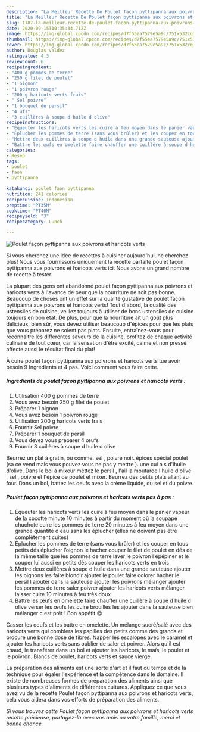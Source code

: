 ```yaml
---
description: "La Meilleur Recette De Poulet façon pyttipanna aux poivrons et haricots verts"
title: "La Meilleur Recette De Poulet façon pyttipanna aux poivrons et haricots verts"
slug: 1787-la-meilleur-recette-de-poulet-facon-pyttipanna-aux-poivrons-et-haricots-verts
date: 2020-09-15T10:35:34.712Z
image: https://img-global.cpcdn.com/recipes/d7f55ea7579e5a9c/751x532cq70/poulet-facon-pyttipanna-aux-poivrons-et-haricots-verts-photo-principale-de-la-recette.jpg
thumbnail: https://img-global.cpcdn.com/recipes/d7f55ea7579e5a9c/751x532cq70/poulet-facon-pyttipanna-aux-poivrons-et-haricots-verts-photo-principale-de-la-recette.jpg
cover: https://img-global.cpcdn.com/recipes/d7f55ea7579e5a9c/751x532cq70/poulet-facon-pyttipanna-aux-poivrons-et-haricots-verts-photo-principale-de-la-recette.jpg
author: Douglas Valdez
ratingvalue: 4.3
reviewcount: 6
recipeingredient:
- "400 g pommes de terre"
- "250 g filet de poulet"
- "1 oignon"
- "1 poivron rouge"
- "200 g haricots verts frais"
- " Sel poivre"
- "1 bouquet de persil"
- "4 ufs"
- "3 cuillères à soupe d huile d olive"
recipeinstructions:
- "Équeuter les haricots verts les cuire à feu moyen dans le panier vapeur de la cocotte minute 10 minutes à partir du moment où la soupape chuchote cuire les pommes de terre 20 minutes à feu moyen dans une grande quantité d eau sans les éplucher (elles ne doivent pas être complètement cuites)"
- "Éplucher les pommes de terre (sans vous brûler) et les couper en tous petits dés éplucher l’oignon le hacher couper le filet de poulet en dés de la même taille que les pommes de terre laver le poivron l épépiner et le couper lui aussi en petits dés couper les haricots verts en trois"
- "Mettre deux cuillères à soupe d huile dans une grande sauteuse ajouter les oignons les faire blondir ajouter le poulet faire colorer hacher le persil l ajouter dans la sauteuse ajouter les poivrons mélanger ajouter les pommes de terre saler poivrer ajouter les haricots verts mélanger laisser cuire 10 minutes à feu très doux"
- "Battre les œufs en omelette faire chauffer une cuillère à soupe d huile d olive verser les œufs les cuire brouillés les ajouter dans la sauteuse bien mélanger c est prêt ! Bon appétit 😋"
categories:
- Resep
tags:
- poulet
- faon
- pyttipanna

katakunci: poulet faon pyttipanna 
nutrition: 241 calories
recipecuisine: Indonesian
preptime: "PT35M"
cooktime: "PT40M"
recipeyield: "3"
recipecategory: Lunch

---
```



![Poulet façon pyttipanna aux poivrons et haricots verts](https://img-global.cpcdn.com/recipes/d7f55ea7579e5a9c/751x532cq70/poulet-facon-pyttipanna-aux-poivrons-et-haricots-verts-photo-principale-de-la-recette.jpg)

Si vous cherchez une idée de recettes à cuisiner aujourd'hui, ne cherchez plus! Nous vous fournissons uniquement la recette parfaite poulet façon pyttipanna aux poivrons et haricots verts ici. Nous avons un grand nombre de recette à tester.

La plupart des gens ont abandonné poulet façon pyttipanna aux poivrons et haricots verts à l'avance de peur que la nourriture ne soit pas bonne. Beaucoup de choses ont un effet sur la qualité gustative de poulet façon pyttipanna aux poivrons et haricots verts! Tout d'abord, la qualité des ustensiles de cuisine, veillez toujours à utiliser de bons ustensiles de cuisine toujours en bon état. De plus, pour que la nourriture ait un goût plus délicieux, bien sûr, vous devez utiliser beaucoup d'épices pour que les plats que vous préparez ne soient pas plats. Ensuite, entraînez-vous pour reconnaître les différentes saveurs de la cuisine, profitez de chaque activité culinaire de tout cœur, car la sensation d'être excité, calme et non pressé affecte aussi le résultat final du plat!

<!--inarticleads1-->

À cuire poulet façon pyttipanna aux poivrons et haricots verts tue avoir besoin 9 Ingrédients et 4 pas. Voici comment vous faire cette.

##### Ingrédients de poulet façon pyttipanna aux poivrons et haricots verts :

1. Utilisation 400 g pommes de terre
1. Vous avez besoin 250 g filet de poulet
1. Préparer 1 oignon
1. Vous avez besoin 1 poivron rouge
1. Utilisation 200 g haricots verts frais
1. Fournir  Sel poivre
1. Préparer 1 bouquet de persil
1. Vous devez vous préparer 4 œufs
1. Fournir 3 cuillères à soupe d huile d olive


Beurrez un plat à gratin, ou comme. sel , poivre noir. épices spécial poulet (sa ce vend mais vous pouvez vous ne pas y mettre ). une cui a s d&#39;lhuile d&#39;olive. Dans le bol à mixeur mettez le persil , l&#39;ail la moutarde l&#39;huile d&#39;olive , sel , poivre et l&#39;épice de poulet et mixer. Beurrez des petits plats allant au four. Dans un bol, battez les oeufs avec la crème liquide, du sel et du poivre. 

<!--inarticleads2-->

##### Poulet façon pyttipanna aux poivrons et haricots verts pas à pas :

1. Équeuter les haricots verts les cuire à feu moyen dans le panier vapeur de la cocotte minute 10 minutes à partir du moment où la soupape chuchote cuire les pommes de terre 20 minutes à feu moyen dans une grande quantité d eau sans les éplucher (elles ne doivent pas être complètement cuites)
1. Éplucher les pommes de terre (sans vous brûler) et les couper en tous petits dés éplucher l’oignon le hacher couper le filet de poulet en dés de la même taille que les pommes de terre laver le poivron l épépiner et le couper lui aussi en petits dés couper les haricots verts en trois
1. Mettre deux cuillères à soupe d huile dans une grande sauteuse ajouter les oignons les faire blondir ajouter le poulet faire colorer hacher le persil l ajouter dans la sauteuse ajouter les poivrons mélanger ajouter les pommes de terre saler poivrer ajouter les haricots verts mélanger laisser cuire 10 minutes à feu très doux
1. Battre les œufs en omelette faire chauffer une cuillère à soupe d huile d olive verser les œufs les cuire brouillés les ajouter dans la sauteuse bien mélanger c est prêt ! Bon appétit 😋


Casser les oeufs et les battre en omelette. Un mélange sucré/salé avec des haricots verts qui comblera les papilles des petits comme des grands et procure une bonne dose de fibres. Napper les escalopes avec le caramel et ajouter les haricots verts sans oublier de saler et poivrer. Alors qu&#39;il est chaud, le transférer dans un bol et ajouter les haricots, le maïs, le poulet et le poivron. Blancs de poulet, haricots verts et sauce vierge. 

<!--inarticleads1-->

<p>
La préparation des aliments est une sorte d'art et il faut du temps et de la technique pour égaler l'expérience et la compétence dans le domaine. Il existe de nombreuses formes de préparation des aliments ainsi que plusieurs types d'aliments de différentes cultures. Appliquez ce que vous avez vu de la recette Poulet façon pyttipanna aux poivrons et haricots verts, cela vous aidera dans vos efforts de préparation des aliments.
</p>

<p>
<i>Si vous trouvez cette Poulet façon pyttipanna aux poivrons et haricots verts recette précieuse, partagez-la avec vos amis ou votre famille, merci et bonne chance.</i>
</p>
